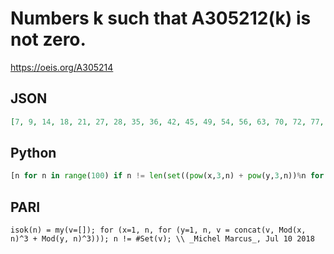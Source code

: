 # Numbers k such that A305212\(k\) is not zero\.
https://oeis.org/A305214
## JSON
```JSON
[7, 9, 14, 18, 21, 27, 28, 35, 36, 42, 45, 49, 54, 56, 63, 70, 72, 77, 81, 84, 90, 91, 98, 99, 105, 108, 112, 117, 119, 126, 133, 135, 140, 144, 147, 153, 154, 161, 162, 168, 171, 175, 180, 182, 189, 196, 198, 203, 207, 210, 216, 217, 224, 225, 231, 234, 238]
```
## Python
```Python
[n for n in range(100) if n != len(set((pow(x,3,n) + pow(y,3,n))%n for x in range(n) for y in range(n)))]
```
## PARI
```PARI
isok(n) = my(v=[]); for (x=1, n, for (y=1, n, v = concat(v, Mod(x, n)^3 + Mod(y, n)^3))); n != #Set(v); \\ _Michel Marcus_, Jul 10 2018
```
